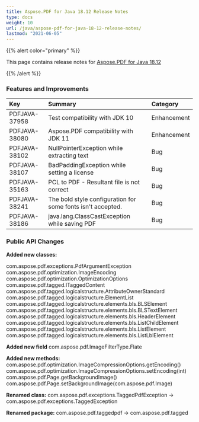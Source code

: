 ```yaml
---
title: Aspose.PDF for Java 18.12 Release Notes
type: docs
weight: 10
url: /java/aspose-pdf-for-java-18-12-release-notes/
lastmod: "2021-06-05"
---
```


{{% alert color="primary" %}}

This page contains release notes for [Aspose.PDF for Java 18.12](https://releases.aspose.com/java/repo/com/aspose/aspose-pdf/18.12/)

{{% /alert %}}
### **Features and Improvements**

|**Key**|**Summary**|**Category**|
| :- | :- | :- |
|PDFJAVA-37958|Test compatibility with JDK 10|Enhancement|
|PDFJAVA-38080|Aspose.PDF compatibility with JDK 11|Enhancement|
|PDFJAVA-38102|NullPointerException while extracting text|Bug|
|PDFJAVA-38107|BadPaddingException while setting a license |Bug|
|PDFJAVA-35163|PCL to PDF - Resultant file is not correct|Bug|
|PDFJAVA-38241|The bold style configuration for some fonts isn't accepted.|Bug|
|PDFJAVA-38186|java.lang.ClassCastException while saving PDF|Bug|
### **Public API Changes**
**Added new classes:**

com.aspose.pdf.exceptions.PdfArgumentException  
com.aspose.pdf.optimization.ImageEncoding  
com.aspose.pdf.optimization.OptimizationOptions  
com.aspose.pdf.tagged.ITaggedContent  
com.aspose.pdf.tagged.logicalstructure.AttributeOwnerStandard  
com.aspose.pdf.tagged.logicalstructure.ElementList  
com.aspose.pdf.tagged.logicalstructure.elements.bls.BLSElement  
com.aspose.pdf.tagged.logicalstructure.elements.bls.BLSTextElement  
com.aspose.pdf.tagged.logicalstructure.elements.bls.HeaderElement  
com.aspose.pdf.tagged.logicalstructure.elements.bls.ListChildElement  
com.aspose.pdf.tagged.logicalstructure.elements.bls.ListElement  
com.aspose.pdf.tagged.logicalstructure.elements.bls.ListLblElement  

**Added new field**
com.aspose.pdf.ImageFilterType.Flate

**Added new methods:**
com.aspose.pdf.optimization.ImageCompressionOptions.getEncoding()  
com.aspose.pdf.optimization.ImageCompressionOptions.setEncoding(int)  
com.aspose.pdf.Page.getBackgroundImage()  
com.aspose.pdf.Page.setBackgroundImage(com.aspose.pdf.Image)  

**Renamed class:**
com.aspose.pdf.exceptions.TaggedPdfException -> com.aspose.pdf.exceptions.TaggedException

**Renamed package:**
com.aspose.pdf.taggedpdf -> com.aspose.pdf.tagged
